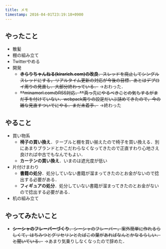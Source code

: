 ```yaml
---
title: メモ
timestamp: 2016-04-01T23:19:18+0900
---
```


## やったこと

- 散髪
- 棚の組み立て
- Twitterやめる
- 開発
  - <del>**きらりちゃんねる(kirarich.com)の改良**．スレッドを廃止してシングルスレッドにする，リアルタイム更新の対応が今後の目標．あとはデプロイ周りの見直し．大部分終わっている．</del>  →おわった．
  - <del>**minamorl.comのRSS対応．**真っ先にやるべきことの気もするがまだ手を付けていない．webpack周りの設定だいぶ詰めてきたので，今の雑な見直すついでにやる．まだ未着手．</del> →終わった

## やること

- 買い物系
  - **椅子の買い換え**．テーブルと棚を買い揃えたので椅子を買い換える．別にあまりブランドとかこだわらなくなってきたので正直すわり心地さえ良ければ中古でもなんでもよい．
  - **カーテンの買い換え**．いまのは遮光度が低い
- 片付けまわり
  - **書籍の処分**．処分していない書籍が溜まってきたのとお金がないので捻出する必要がある．
  - **フィギュアの処分**．処分していない書籍が溜まってきたのとお金がないので捻出する必要がある．
- 机の組み立て

## やってみたいこと

- <del>**シーシャのフレーバーづくり**．シーシャのフレーバー，案外簡単に作れるらしくて，はちみつとグリセリンとたばこの葉があればなんとかなるらしい．と聞いている．</del> →あまり気乗りしなくなったので辞めた．

